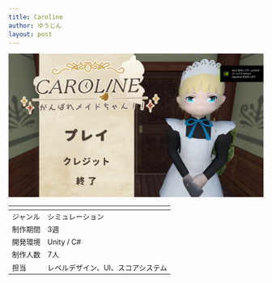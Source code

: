 ```yaml
---
title: Caroline
author: ゆうじん
layout: post
---
```


<span class="image featured"><img src="assets/images/img/Games/game3.png" alt="" /></span>

<div class="table-wrapper">
  <table>
    <thead>
      <tr>
        <th> </th>
        <th> </th>
      </tr>
    </thead>
    <tbody>
      <tr>
        <td>ジャンル</td>
        <td>シミュレーション</td>
      </tr>
      <tr>
        <td>制作期間</td>
        <td>3週</td>
      </tr>
      <tr>
        <td>開発環境</td>
        <td>Unity / C#</td>
      </tr>
      <tr>
        <td>制作人数</td>
        <td>7人</td>
      </tr>
      <tr>
        <td>担当</td>
        <td>レベルデザイン、UI、スコアシステム</td>
      </tr>
    </tbody>
  </table>
</div>
